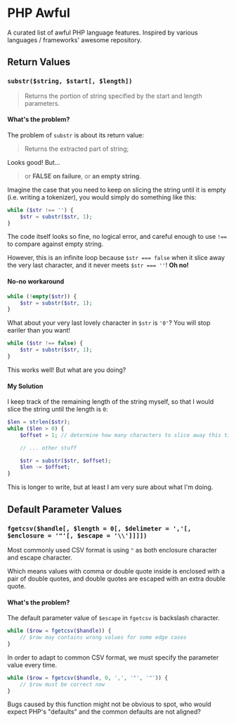 # PHP Awful

A curated list of awful PHP language features. Inspired by various languages / frameworks' awesome repository.

## Return Values

### `substr($string, $start[, $length])`

> Returns the portion of string specified by the start and length parameters.

#### What's the problem?

The problem of `substr` is about its return value:

> Returns the extracted part of string;

Looks good! But...

> or **FALSE on failure**, or **an empty string**.

Imagine the case that you need to keep on slicing the string until it is empty (i.e. writing a tokenizer), you would simply do something like this:

```php
while ($str !== '') {
    $str = substr($str, 1);
}
```

The code itself looks so fine, no logical error, and careful enough to use `!==` to compare against empty string.

However, this is an infinite loop because `$str === false` when it slice away the very last character, and it never meets `$str === ''`! **Oh no!**

#### No-no workaround

```php
while (!empty($str)) {
    $str = substr($str, 1);
}
```

What about your very last lovely character in `$str` is `'0'`? You will stop eariler than you want!

```php
while ($str !== false) {
    $str = substr($str, 1);
}
```

This works well! But what are you doing?

#### My Solution

I keep track of the remaining length of the string myself, so that I would slice the string until the length is `0`:

```php
$len = strlen($str);
while ($len > 0) {
    $offset = 1; // determine how many characters to slice away this time

    // ... other stuff

    $str = substr($str, $offset);
    $len -= $offset;
}
```

This is longer to write, but at least I am very sure about what I'm doing.

## Default Parameter Values

### `fgetcsv($handle[, $length = 0[, $delimeter = ','[, $enclosure = '"'[, $escape = '\\']]]])`

Most commonly used CSV format is using `"` as both enclosure character and escape character.

Which means values with comma or double quote inside is enclosed with a pair of double quotes, and double quotes are escaped with an extra double quote.

#### What's the problem?

The default parameter value of `$escape` in `fgetcsv` is backslash character.

```php
while ($row = fgetcsv($handle)) {
    // $row may contains wrong values for some edge cases
}
```

In order to adapt to common CSV format, we must specify the parameter value every time.

```php
while ($row = fgetcsv($handle, 0, ',', '"', '"')) {
    // $row must be correct now
}
```

Bugs caused by this function might not be obvious to spot, who would expect PHP's "defaults" and the common defaults are not aligned?
